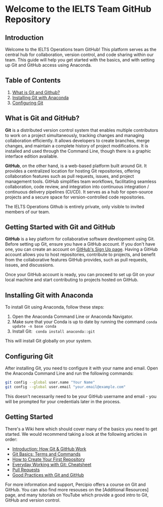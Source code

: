 # Welcome to the IELTS Team GitHub Repository

## Introduction

Welcome to the IELTS Operations team GitHub! This platform serves as the central hub for collaboration, version control, and code sharing within our team. This guide will help you get started with the basics, and with setting up Git and GitHub access using Anaconda.

## Table of Contents

1. [What is Git and Github?](#what-is-git-and-github)
2. [Installing Git with Anaconda](#installing-git-with-anaconda)
3. [Configuring Git](#configuring-git)

## What is Git and GitHub?

**Git** is a distributed version control system that enables multiple contributors to work on a project simultaneously, tracking changes and managing collaboration efficiently. It allows developers to create branches, merge changes, and maintain a complete history of project modifications. It is installed and used through the Command Line, though there is a graphic interface edition available.

**GitHub**, on the other hand, is a web-based platform built around Git. It provides a centralized location for hosting Git repositories, offering collaboration features such as pull requests, issues, and project management tools. GitHub simplifies team workflows, facilitating seamless collaboration, code review, and integration into continuous integration / continuous delivery pipelines (CI/CD). It serves as a hub for open-source projects and a secure space for version-controlled code repositories.

The IELTS Operations Github is entirely private, only visible to invited members of our team.

## Getting Started with Git and GitHub

**GitHub** is a key platform for collaborative software development using Git. Before setting up Git, ensure you have a GitHub account. If you don't have one, you can create an account on [GitHub's Sign Up page](https://github.com/signup). Having a GitHub account allows you to host repositories, contribute to projects, and benefit from the collaborative features GitHub provides, such as pull requests, issues, and discussions.

Once your GitHub account is ready, you can proceed to set up Git on your local machine and start contributing to projects hosted on GitHub.

## Installing Git with Anaconda

To install Git using Anaconda, follow these steps:

1. Open the Anaconda Command Line or Anaconda Navigator.
2. Make sure that your Conda is up to date by running the command `conda update -n base conda`
3. Install Git: ` conda install anaconda::git`

This will install Git globally on your system.

## Configuring Git

After installing Git, you need to configure it with your name and email. Open the Anaconda Command Line and run the following commands:

```bash
git config --global user.name "Your Name"
git config --global user.email "your.email@example.com"
```

This doesn't necessarily need to be your GitHub username and email - you will be prompted for your credentials later in the process.

## Getting Started

There's a Wiki here which should cover many of the basics you need to get started. We would recommend taking a look at the following articles in order:

- [Introduction: How Git & GitHub Work](https://github.com/ielts-ops/.github/wiki/How-Git-and-Github-Work)
- [Git Basics: Terms and Commands](https://github.com/ielts-ops/.github/wiki/Git-Basics:-Terms-and-Commands)
- [How to Create Your First Repository](https://github.com/ielts-ops/.github/wiki/How-to-Create-Your-First-Repository)
- [Everyday Working with Git: Cheatsheet](https://github.com/ielts-ops/.github/wiki/Working-with-Git:-Cheatsheet)
- [Pull Requests](https://github.com/ielts-ops/.github/wiki/Pull-Requests)
- [Good Practices with Git and GitHub](https://github.com/ielts-ops/.github/wiki/Good-Practices-with-Git-and-Github)

For more information and support, Percipio offers a course on Git and GitHub. You can also find more resouses on the [Additional Resources] page, and many tutorials on YouTube which provide a good intro to Git, GitHub and version control.
